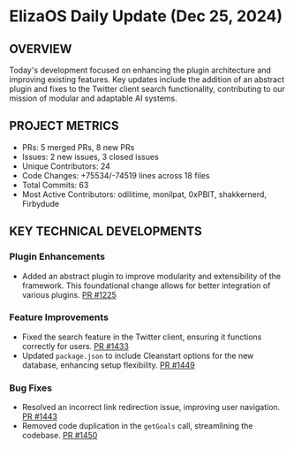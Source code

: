 # ElizaOS Daily Update (Dec 25, 2024)

## OVERVIEW 
Today's development focused on enhancing the plugin architecture and improving existing features. Key updates include the addition of an abstract plugin and fixes to the Twitter client search functionality, contributing to our mission of modular and adaptable AI systems.

## PROJECT METRICS
- PRs: 5 merged PRs, 8 new PRs
- Issues: 2 new issues, 3 closed issues
- Unique Contributors: 24
- Code Changes: +75534/-74519 lines across 18 files
- Total Commits: 63
- Most Active Contributors: odilitime, monilpat, 0xPBIT, shakkernerd, Firbydude

## KEY TECHNICAL DEVELOPMENTS

### Plugin Enhancements
- Added an abstract plugin to improve modularity and extensibility of the framework. This foundational change allows for better integration of various plugins. [PR #1225](https://github.com/elizaos/eliza/pull/1225)

### Feature Improvements
- Fixed the search feature in the Twitter client, ensuring it functions correctly for users. [PR #1433](https://github.com/elizaos/eliza/pull/1433)
- Updated `package.json` to include Cleanstart options for the new database, enhancing setup flexibility. [PR #1449](https://github.com/elizaos/eliza/pull/1449)

### Bug Fixes
- Resolved an incorrect link redirection issue, improving user navigation. [PR #1443](https://github.com/elizaos/eliza/pull/1443)
- Removed code duplication in the `getGoals` call, streamlining the codebase. [PR #1450](https://github.com/elizaos/eliza/pull/1450)